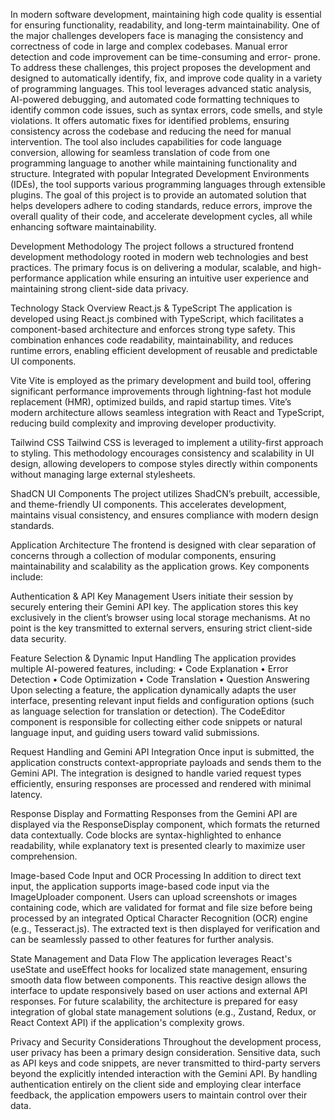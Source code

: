In modern software development, maintaining high code quality is essential for ensuring functionality, readability, and long-term maintainability. One of the major challenges developers face is managing the consistency and correctness of code in large and complex codebases. Manual error detection and code improvement can be time-consuming and error- prone. To address these challenges, this project proposes the development and designed to automatically identify, fix, and improve code quality in a variety of programming languages. This tool leverages advanced static analysis, AI-powered debugging, and automated code formatting techniques to identify common code issues, such as syntax errors, code smells, and style violations. It offers automatic fixes for identified problems, ensuring consistency across the codebase and reducing the need for manual intervention. The tool also includes capabilities for code language conversion, allowing for seamless translation of code from one programming language to another while maintaining functionality and structure. Integrated with popular Integrated Development Environments (IDEs), the tool supports various programming languages through extensible plugins. The goal of this project is to provide an automated solution that helps developers adhere to coding standards, reduce errors, improve the overall quality of their code, and accelerate development cycles, all while enhancing software maintainability.

Development Methodology
The project follows a structured frontend development methodology rooted in modern web technologies and best practices. The primary focus is on delivering a modular, scalable, and high-performance application while ensuring an intuitive user experience and maintaining strong client-side data privacy.

Technology Stack Overview
React.js & TypeScript
The application is developed using React.js combined with TypeScript, which facilitates a component-based architecture and enforces strong type safety. This combination enhances code readability, maintainability, and reduces runtime errors, enabling efficient development of reusable and predictable UI components.

Vite
Vite is employed as the primary development and build tool, offering significant performance improvements through lightning-fast hot module replacement (HMR), optimized builds, and rapid startup times. Vite’s modern architecture allows seamless integration with React and TypeScript, reducing build complexity and improving developer productivity.

Tailwind CSS
Tailwind CSS is leveraged to implement a utility-first approach to styling. This methodology encourages consistency and scalability in UI design, allowing developers to compose styles directly within components without managing large external stylesheets.

ShadCN UI Components
The project utilizes ShadCN’s prebuilt, accessible, and theme-friendly UI components. This accelerates development, maintains visual consistency, and ensures compliance with modern design standards.



Application Architecture
The frontend is designed with clear separation of concerns through a collection of modular components, ensuring maintainability and scalability as the application grows. Key components include:

Authentication & API Key Management
Users initiate their session by securely entering their Gemini API key. The application stores this key exclusively in the client’s browser using local storage mechanisms. At no point is the key transmitted to external servers, ensuring strict client-side data security.

Feature Selection & Dynamic Input Handling
The application provides multiple AI-powered features, including:
•	Code Explanation
•	Error Detection
•	Code Optimization
•	Code Translation
•	Question Answering
Upon selecting a feature, the application dynamically adapts the user interface, presenting relevant input fields and configuration options (such as language selection for translation or detection). The CodeEditor component is responsible for collecting either code snippets or natural language input, and guiding users toward valid submissions.

Request Handling and Gemini API Integration
Once input is submitted, the application constructs context-appropriate payloads and sends them to the Gemini API. The integration is designed to handle varied request types efficiently, ensuring responses are processed and rendered with minimal latency.






Response Display and Formatting
Responses from the Gemini API are displayed via the ResponseDisplay component, which formats the returned data contextually. Code blocks are syntax-highlighted to enhance readability, while explanatory text is presented clearly to maximize user comprehension.

Image-based Code Input and OCR Processing
In addition to direct text input, the application supports image-based code input via the ImageUploader component. Users can upload screenshots or images containing code, which are validated for format and file size before being processed by an integrated Optical Character Recognition (OCR) engine (e.g., Tesseract.js). The extracted text is then displayed for verification and can be seamlessly passed to other features for further analysis.

State Management and Data Flow
The application leverages React's useState and useEffect hooks for localized state management, ensuring smooth data flow between components. This reactive design allows the interface to update responsively based on user actions and external API responses. For future scalability, the architecture is prepared for easy integration of global state management solutions (e.g., Zustand, Redux, or React Context API) if the application's complexity grows.

Privacy and Security Considerations
Throughout the development process, user privacy has been a primary design consideration. Sensitive data, such as API keys and code snippets, are never transmitted to third-party servers beyond the explicitly intended interaction with the Gemini API. By handling authentication entirely on the client side and employing clear interface feedback, the application empowers users to maintain control over their data.

